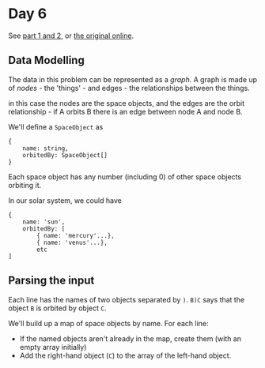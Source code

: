 # Day 6

See [part 1 and 2](problem.md), or [the original online](https://adventofcode.com/2019/day/6/).

## Data Modelling

The data in this problem can be represented as a _graph_. A graph is made up of _nodes_ - the 'things' - and
edges - the relationships between the things.

in this case the nodes are the space objects, and the edges are the orbit relationship - if A orbits B there is an
edge between node A and node B.

We'll define a `SpaceObject` as

```
{
    name: string,
    orbitedBy: SpaceObject[]
}

```

Each space object has any number (including 0) of other space objects orbiting it.

In our solar system, we could have

```
{
    name: 'sun',
    orbitedBy: [ 
        { name: 'mercury'...},
        { name: 'venus'...}, 
        etc
]
```

## Parsing the input

Each line has the names of two objects separated by `)`.
`B)C` says that the object `B` is orbited by object `C`.

We'll build up a map of space objects by name. For each line:
- If the named objects aren't already in the map, create them (with an empty array initially)
- Add the right-hand object (`C`) to the array of the left-hand object.


